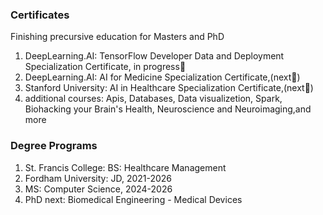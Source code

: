 
<h3> Certificates </h3>
<p> Finishing precursive education for Masters and PhD </p>


1. DeepLearning.AI: TensorFlow Developer Data and Deployment Specialization Certificate, in progress📍
2. DeepLearning.AI: AI for Medicine Specialization Certificate,(next🚀)
3. Stanford University: AI in Healthcare Specialization Certificate,(next🚀)
4. additional courses: Apis, Databases, Data visualizetion, Spark, Biohacking your Brain's Health, Neuroscience and Neuroimaging,and more

<h3> Degree Programs </h3>


1. St. Francis College: BS: Healthcare Management
2. Fordham University: JD, 2021-2026
3. MS: Computer Science, 2024-2026
4. PhD next: Biomedical Engineering - Medical Devices

